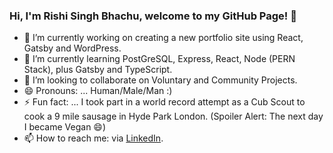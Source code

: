 ### Hi, I'm Rishi Singh Bhachu, welcome to my GitHub Page! 👋

<!--
**rbhachu/rbhachu** is a ✨ _special_ ✨ repository because its `README.md` (this file) appears on your GitHub profile.
-->

- 🔭 I’m currently working on creating a new portfolio site using React, Gatsby and WordPress.
- 🌱 I’m currently learning PostGreSQL, Express, React, Node (PERN Stack), plus Gatsby and TypeScript.
- 👯 I’m looking to collaborate on Voluntary and Community Projects.
- 😄 Pronouns: ... Human/Male/Man :)
- ⚡ Fun fact: ... I took part in a world record attempt as a Cub Scout to cook a 9 mile sausage in Hyde Park London. (Spoiler Alert: The next day I became Vegan 😄)
- 📫 How to reach me: via [LinkedIn](https://www.linkedin.com/in/rishisinghbhachu/).
